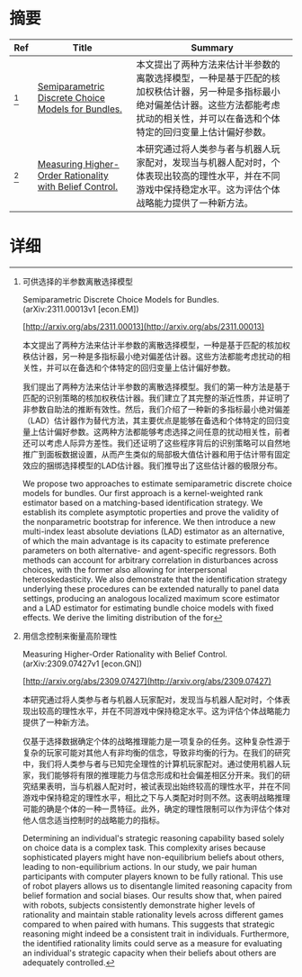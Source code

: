 # 摘要

| Ref | Title | Summary |
| --- | --- | --- |
| [^1] | [Semiparametric Discrete Choice Models for Bundles.](http://arxiv.org/abs/2311.00013) | 本文提出了两种方法来估计半参数的离散选择模型，一种是基于匹配的核加权秩估计器，另一种是多指标最小绝对偏差估计器。这些方法都能考虑扰动的相关性，并可以在备选和个体特定的回归变量上估计偏好参数。 |
| [^2] | [Measuring Higher-Order Rationality with Belief Control.](http://arxiv.org/abs/2309.07427) | 本研究通过将人类参与者与机器人玩家配对，发现当与机器人配对时，个体表现出较高的理性水平，并在不同游戏中保持稳定水平。这为评估个体战略能力提供了一种新方法。 |

# 详细

[^1]: 可供选择的半参数离散选择模型

    Semiparametric Discrete Choice Models for Bundles. (arXiv:2311.00013v1 [econ.EM])

    [http://arxiv.org/abs/2311.00013](http://arxiv.org/abs/2311.00013)

    本文提出了两种方法来估计半参数的离散选择模型，一种是基于匹配的核加权秩估计器，另一种是多指标最小绝对偏差估计器。这些方法都能考虑扰动的相关性，并可以在备选和个体特定的回归变量上估计偏好参数。

    

    我们提出了两种方法来估计半参数的离散选择模型。我们的第一种方法是基于匹配的识别策略的核加权秩估计器。我们建立了其完整的渐近性质，并证明了非参数自助法的推断有效性。然后，我们介绍了一种新的多指标最小绝对偏差（LAD）估计器作为替代方法，其主要优点是能够在备选和个体特定的回归变量上估计偏好参数。这两种方法都能够考虑选择之间任意的扰动相关性，前者还可以考虑人际异方差性。我们还证明了这些程序背后的识别策略可以自然地推广到面板数据设置，从而产生类似的局部极大值估计器和用于估计带有固定效应的捆绑选择模型的LAD估计器。我们推导出了这些估计器的极限分布。

    We propose two approaches to estimate semiparametric discrete choice models for bundles. Our first approach is a kernel-weighted rank estimator based on a matching-based identification strategy. We establish its complete asymptotic properties and prove the validity of the nonparametric bootstrap for inference. We then introduce a new multi-index least absolute deviations (LAD) estimator as an alternative, of which the main advantage is its capacity to estimate preference parameters on both alternative- and agent-specific regressors. Both methods can account for arbitrary correlation in disturbances across choices, with the former also allowing for interpersonal heteroskedasticity. We also demonstrate that the identification strategy underlying these procedures can be extended naturally to panel data settings, producing an analogous localized maximum score estimator and a LAD estimator for estimating bundle choice models with fixed effects. We derive the limiting distribution of the for
    
[^2]: 用信念控制来衡量高阶理性

    Measuring Higher-Order Rationality with Belief Control. (arXiv:2309.07427v1 [econ.GN])

    [http://arxiv.org/abs/2309.07427](http://arxiv.org/abs/2309.07427)

    本研究通过将人类参与者与机器人玩家配对，发现当与机器人配对时，个体表现出较高的理性水平，并在不同游戏中保持稳定水平。这为评估个体战略能力提供了一种新方法。

    

    仅基于选择数据确定个体的战略推理能力是一项复杂的任务。这种复杂性源于复杂的玩家可能对其他人有非均衡的信念，导致非均衡的行为。在我们的研究中，我们将人类参与者与已知完全理性的计算机玩家配对。通过使用机器人玩家，我们能够将有限的推理能力与信念形成和社会偏差相区分开来。我们的研究结果表明，当与机器人配对时，被试表现出始终较高的理性水平，并在不同游戏中保持稳定的理性水平，相比之下与人类配对时则不然。这表明战略推理可能的确是个体的一种一贯特征。此外，确定的理性限制可以作为评估个体对他人信念适当控制时的战略能力的指标。

    Determining an individual's strategic reasoning capability based solely on choice data is a complex task. This complexity arises because sophisticated players might have non-equilibrium beliefs about others, leading to non-equilibrium actions. In our study, we pair human participants with computer players known to be fully rational. This use of robot players allows us to disentangle limited reasoning capacity from belief formation and social biases. Our results show that, when paired with robots, subjects consistently demonstrate higher levels of rationality and maintain stable rationality levels across different games compared to when paired with humans. This suggests that strategic reasoning might indeed be a consistent trait in individuals. Furthermore, the identified rationality limits could serve as a measure for evaluating an individual's strategic capacity when their beliefs about others are adequately controlled.
    

